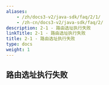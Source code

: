 ```yaml
---
aliases:
    - /zh/docs3-v2/java-sdk/faq/2/1/
    - /zh-cn/docs3-v2/java-sdk/faq/2/
description: 2-1 - 路由选址执行失败
linkTitle: 2-1 - 路由选址执行失败
title: 2-1 - 路由选址执行失败
type: docs
weight: 1
---
```






## 路由选址执行失败